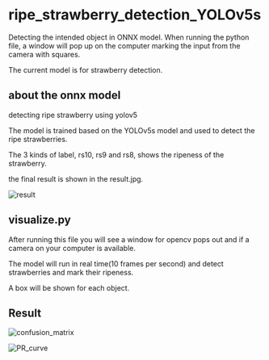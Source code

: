 # ripe_strawberry_detection_YOLOv5s

Detecting the intended object in ONNX model. When running the python file, a window will pop up on the computer marking the input from the camera with squares.

The current model is for strawberry detection.

## about the onnx model

detecting ripe strawberry using yolov5

The model is trained based on the YOLOv5s model and used to detect the ripe strawberries.

The 3 kinds of label, rs10, rs9 and rs8, shows the ripeness of the strawberry.

the final result is shown in the result.jpg.

![result](https://user-images.githubusercontent.com/81740803/183282310-c76a7139-4f24-4b0a-9a08-e35393ab5c2d.jpg)

## visualize.py

After running this file you will see a window for opencv pops out and if a camera on your computer is available.

The model will run in real time(10 frames per second) and detect strawberries and mark their ripeness.

A box will be shown for each object.

## Result

![confusion_matrix](https://github.com/anseryuer/YOLOv5s-ONNX-visualization-and-deploy-on-webcamera-with-openCV-for-ripe-strawberry-detection_/assets/81740803/2a9b6c17-22bf-4929-8a4f-b1ef40740e36)

![PR_curve](https://github.com/anseryuer/YOLOv5s-ONNX-visualization-and-deploy-on-webcamera-with-openCV-for-ripe-strawberry-detection_/assets/81740803/37c7fe5c-b169-4fb9-aad6-d9f325a607d6)


